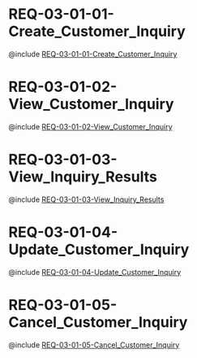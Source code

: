 <!--
    ATTENTION: This file was generated via gradle!
               Do NOT manually edit this file! Any such changes will be overwritten!
-->

# REQ-03-01-01-Create_Customer_Inquiry

@include [REQ-03-01-01-Create_Customer_Inquiry](REQ-03-01-01-Create_Customer_Inquiry.md)

# REQ-03-01-02-View_Customer_Inquiry

@include [REQ-03-01-02-View_Customer_Inquiry](REQ-03-01-02-View_Customer_Inquiry.md)

# REQ-03-01-03-View_Inquiry_Results

@include [REQ-03-01-03-View_Inquiry_Results](REQ-03-01-03-View_Inquiry_Results.md)

# REQ-03-01-04-Update_Customer_Inquiry

@include [REQ-03-01-04-Update_Customer_Inquiry](REQ-03-01-04-Update_Customer_Inquiry.md)

# REQ-03-01-05-Cancel_Customer_Inquiry

@include [REQ-03-01-05-Cancel_Customer_Inquiry](REQ-03-01-05-Cancel_Customer_Inquiry.md)

